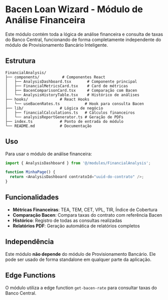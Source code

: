 # Bacen Loan Wizard - Módulo de Análise Financeira

Este módulo contém toda a lógica de análise financeira e consulta de taxas do Banco Central, funcionando de forma completamente independente do módulo de Provisionamento Bancário Inteligente.

## Estrutura

```
FinancialAnalysis/
├── components/          # Componentes React
│   ├── AnalysisDashboard.tsx       # Componente principal
│   ├── FinancialMetricsCard.tsx    # Card de métricas
│   ├── BacenComparisonCard.tsx     # Comparação com Bacen
│   └── AnalysisHistoryTable.tsx    # Histórico de análises
├── hooks/              # React Hooks
│   └── useBacenRates.ts           # Hook para consulta Bacen
├── lib/                # Lógica de negócio
│   ├── financialCalculations.ts   # Cálculos financeiros
│   └── analysisReportGenerator.ts # Geração de PDFs
├── index.ts            # Ponto de entrada do módulo
└── README.md           # Documentação
```

## Uso

Para usar o módulo de análise financeira:

```typescript
import { AnalysisDashboard } from '@/modules/FinancialAnalysis';

function MinhaPage() {
  return <AnalysisDashboard contratoId="uuid-do-contrato" />;
}
```

## Funcionalidades

- **Métricas Financeiras**: TEA, TEM, CET, VPL, TIR, Índice de Cobertura
- **Comparação Bacen**: Compara taxas do contrato com referência Bacen
- **Histórico**: Registro de todas as consultas realizadas
- **Relatórios PDF**: Geração automática de relatórios completos

## Independência

Este módulo **não depende** do módulo de Provisionamento Bancário. Ele pode ser usado de forma standalone em qualquer parte da aplicação.

## Edge Functions

O módulo utiliza a edge function `get-bacen-rate` para consultar taxas do Banco Central.